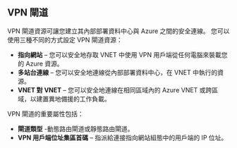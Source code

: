 ## VPN 閘道 
VPN 閘道資源可讓您建立其內部部署資料中心與 Azure 之間的安全連線。 您可以使用三種不同的方式設定 VPN 閘道資源：
 
- **指向網站** – 您可以安全地存取 VNET 中使用 VPN 用戶端從任何電腦來裝載您的 Azure 資源。 
- **多站台連線** – 您可以安全地連線從內部部署資料中心，在 VNET 中執行的資源。 
- **VNET 對 VNET** – 您可以安全地連線在相同區域內的 Azure VNET 或跨區域，以建置異地備援的工作負載。

VPN 閘道的重要屬性包括：
 
- **閘道類型** -動態路由閘道或靜態路由閘道。 
- **VPN 用戶端位址集區首碼** – 指派給連接指向網站組態中的用戶端的 IP 位址。
